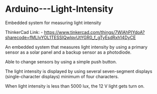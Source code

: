 # Arduino---Light-Intensity
Embedded system for measuring light intensity

ThinkerCad Link: - https://www.tinkercad.com/things/7WlAhPIYdoA?sharecode=fMLIvYOL1TESSIQwlqvUtYGR0_f_gTyEsdRxh14DyCE

An embedded system that measures light intensity by using a primary sensor as a solar panel and a backup sensor as a photodiode.

Able to change sensors by using a simple push button.

The light intensity is displayed by using several seven-segment displays (single-character displays) minimum of four characters. 

When light intensity is less than 5000 lux, the 12 V light gets turn on.
